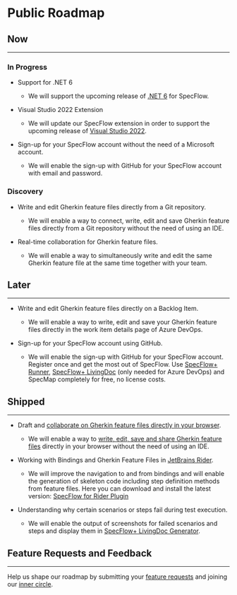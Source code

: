 # Public Roadmap

## Now
-------
### In Progress

- Support for .NET 6

  - We will support the upcoming release of [.NET 6](https://devblogs.microsoft.com/dotnet/announcing-net-6-preview-1/) for SpecFlow.

- Visual Studio 2022 Extension

  - We will update our SpecFlow extension in order to support the upcoming release of [Visual Studio 2022](https://visualstudio.microsoft.com/vs/preview/vs2022/).

- Sign-up for your SpecFlow account without the need of a Microsoft account.

  - We will enable the sign-up with GitHub for your SpecFlow account with email and password. 

### Discovery

- Write and edit Gherkin feature files directly from a Git repository.
  
  - We will enable a way to connect, write, edit and save Gherkin feature files directly from a Git repository without the need of using an IDE.

- Real-time collaboration for Gherkin feature files.
  
  - We will enable a way to simultaneously write and edit the same Gherkin feature file at the same time together with your team.

## Later
---

- Write and edit Gherkin feature files directly on a Backlog Item.

    - We will enable a way to write, edit and save your Gherkin feature files directly in the work item details page of Azure DevOps.

- Sign-up for your SpecFlow account using GitHub.

  - We will enable the sign-up with GitHub for your SpecFlow account. Register once and get the most out of SpecFlow. Use [SpecFlow+ Runner](https://specflow.org/plus/runner/), [SpecFlow+ LivingDoc](https://specflow.org/plus/livingdoc/) (only needed for Azure DevOps) and SpecMap completely for free, no license costs.

## Shipped
---
- Draft and [collaborate on Gherkin feature files directly in your browser](https://app.specflow.org/gherkin-editor).

  - We will enable a way to [write, edit, save and share Gherkin feature files](https://specflow.org/tools/online-gherkin-editor/) directly in your browser without the need of using an IDE.

- Working with Bindings and Gherkin Feature Files in [JetBrains Rider](https://www.jetbrains.com/rider/).

  - We will improve the navigation to and from bindings and will enable the generation of skeleton code including step definition methods from feature files. Here you can download and install the latest version: [SpecFlow for Rider Plugin](https://plugins.jetbrains.com/plugin/15957-specflow-for-rider/)

- Understanding why certain scenarios or steps fail during test execution. 

   - We will enable the output of screenshots for failed scenarios and steps and display them in [SpecFlow+ LivingDoc Generator](https://docs.specflow.org/projects/specflow-livingdoc/en/latest/LivingDocGenerator/Generating-Documentation.html). 

## Feature Requests and Feedback
---
Help us shape our roadmap by submitting your [feature requests](https://support.specflow.org/hc/en-us/community/topics/360000519178-Feature-Requests) and joining our [inner circle](https://specflow.org/inner-circle).
